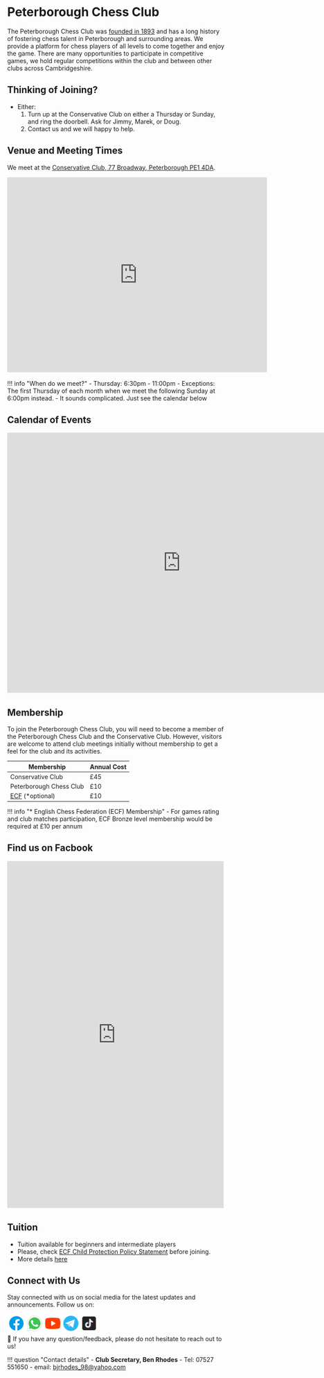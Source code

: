 # Peterborough Chess Club

<!-- ![Logo](img%5Cqueen_inside_peterb_cath.jpg) -->

The Peterborough Chess Club was [founded in 1893](history.md) and has a long history of fostering chess talent in Peterborough and surrounding areas. We provide a platform for chess players of all levels to come together and enjoy the game. There are many opportunities to participate in competitive games, we hold regular competitions within the club and between other clubs across Cambridgeshire.

## Thinking of Joining?

- Either: 
    1. Turn up at the Conservative Club on either a Thursday or Sunday, and ring the doorbell. Ask for Jimmy, Marek, or Doug. 
    1. Contact us and we will happy to help.

## Venue and Meeting Times

We meet at the [Conservative Club, 77 Broadway, Peterborough PE1 4DA](https://www.google.com/maps/dir//Peterborough+Conservative+Club+77+Broadway+Peterborough+PE1+4DA/@52.5789573,-0.2387154,14z/data=!4m8!4m7!1m0!1m5!1m1!1s0x4877f0feb007c765:0xe16bbfc4b2403fcb!2m2!1d-0.2387154!2d52.5789573?entry=ttu). 

<iframe src="https://www.google.com/maps/embed?pb=!1m14!1m8!1m3!1d9697.912639800543!2d-0.2386289!3d52.5790477!3m2!1i1024!2i768!4f13.1!3m3!1m2!1s0x4877f0feb007c765%3A0xe16bbfc4b2403fcb!2sPeterborough%20Conservative%20Club!5e0!3m2!1sen!2suk!4v1691189383262!5m2!1sen!2suk" width="600" height="450" style="border:0;" allowfullscreen="" loading="lazy" referrerpolicy="no-referrer-when-downgrade"></iframe>


!!! info "When do we meet?"
    - Thursday: 6:30pm - 11:00pm
    - Exceptions: The first Thursday of each month when we meet the following Sunday at 6:00pm instead.
    - It sounds complicated. Just see the calendar below


## Calendar of Events

<iframe src="https://calendar.google.com/calendar/embed?src=chessclubpeterborough%40gmail.com&ctz=Europe%2FLondon" style="border: 0" width="800" height="600" frameborder="0" scrolling="no"></iframe>

## Membership

To join the Peterborough Chess Club, you will need to become a member of the Peterborough Chess Club and the Conservative Club. However, visitors are welcome to attend club meetings initially without membership to get a feel for the club and its activities.

| **Membership**  | **Annual Cost** |
|-----------|------------------|
| Conservative Club |  £45   |
| Peterborough Chess Club |  £10  |
| [ECF](https://www.englishchess.org.uk/) (*optional) | £10  |

!!! info "* English Chess Federation (ECF) Membership"
    - For games rating and club matches participation, ECF Bronze level membership would be required at £10 per annum 



## Find us on Facbook

<iframe src="https://www.facebook.com/plugins/page.php?href=https%3A%2F%2Fwww.facebook.com%2Fpeterboroughchessclub%2F%3Flocale%3Den_GB&tabs=timeline&width=500&height=800&small_header=true&adapt_container_width=true&hide_cover=false&show_facepile=true&appId" width="500" height="800" style="border:none;overflow:hidden" scrolling="no" frameborder="0" allowfullscreen="true" allow="autoplay; clipboard-write; encrypted-media; picture-in-picture; web-share"></iframe>


## Tuition
- Tuition available for beginners and intermediate players
- Please, check [ECF Child Protection Policy Statement](https://www.englishchess.org.uk/safeguarding-children-policy/) before joining.
- More details [here](tutorials.md)


## Connect with Us

Stay connected with us on social media for the latest updates and announcements. Follow us on:


<a href="https://www.facebook.com/peterboroughchessclub/?locale=en_GB"><img align="left" src="./img/facebook.png" alt="Peterborough Chess Club | Facebook" width="42px"/></a>
<a href="https://www.facebook.com/peterboroughchessclub/?locale=en_GB"><img align="left" src="./img/whatsapp.png" alt="Peterborough Chess Club | WhatsApp" width="42px"/></a>
<a href="https://www.facebook.com/peterboroughchessclub/?locale=en_GB"><img align="left" src="./img/youtube.png" alt="Peterborough Chess Club | YouTube" width="42px"/></a>
<a href="https://www.facebook.com/peterboroughchessclub/?locale=en_GB"><img align="left" src="./img/telegram.png" alt="Peterborough Chess Club | Telegram" width="42px"/></a>
<a href="https://www.facebook.com/peterboroughchessclub/?locale=en_GB"><img align="left" src="./img/tiktok.png" alt="Peterborough Chess Club | TikTok" width="42px"/></a></br></br>



💬 If you have any question/feedback, please do not hesitate to reach out to us!

!!! question "Contact details"
    - **Club Secretary, Ben Rhodes**
        - Tel: 07527 551650
        - email: bjrhodes_98@yahoo.com
    <!-- - **For website queries:** WebMaster@PeterboroughChessClub.org -->
